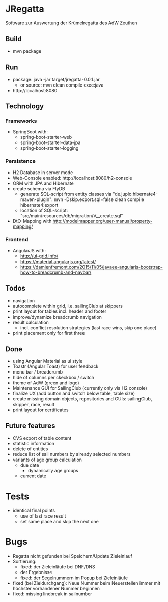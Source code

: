 # JRegatta
Software zur Auswertung der Krümelregatta des AdW Zeuthen 

## Build
* mvn package

## Run
* package: java -jar target/jregatta-0.0.1.jar
  * or source: mvn clean compile exec:java
* http://localhost:8080

## Technology
### Frameworks
* SpringBoot with:
  * spring-boot-starter-web
  * spring-boot-starter-data-jpa
  * spring-boot-starter-logging

### Persistence
* H2 Database in server mode
* Web-Console enabled: http://localhost:8080/h2-console
* ORM with JPA and Hibernate
* create schema via FlyDB
  * generate SQL-script from entity classes via "de.juplo:hibernate4-maven-plugin": mvn -Dskip.export.sql=false clean compile hibernate4:export
  * location of SQL-script: "src/main/resources/db/migration/V<version>__create.sql"
* DtO-Mapping with http://modelmapper.org/user-manual/property-mapping/

### Frontend
* AngularJS with:
  * http://ui-grid.info/
  * https://material.angularjs.org/latest/
  * https://damienfremont.com/2015/11/05/javaee-angularjs-bootstrap-how-to-breadcrumb-and-navbar/

## Todos
* navigation
* autocomplete within grid, i.e. sailingClub at skippers
* print layout for tables incl. header and footer
* improve/dynamize breadcrumb navigation
* result calculation
  * incl. conflict resolution strategies (last race wins, skip one place)
* print placement only for first three

## Done
* using Angular Material as ui style
* Toastr (Angular Toast) for user feedback
* menu bar / breadcrumb
* hide of columns per ckeckbox / switch
* theme of AdW (green and logo)
* Maintenance GUI for SailingClub (currently only via H2 console)
* finalize UX (add button and switch below table, table size)
* create missing domain objects, repositories and GUIs: sailingClub, skipper, race, result 
* print layout for certificates

## Future features
* CVS export of table content
* statistic information
* delete of entities
* reduce list of sail numbers by already selected numbers
* variants of age group calculation
  * due date
    * dynamically age groups
  * current date

# Tests
* identical final points
  * use of last race result
  * set same place and skip the next one

# Bugs
* Regatta nicht gefunden bei Speichern/Update Zieleinlauf
* Sortierung:
  * fixed: der Zieleinläufe bei DNF/DNS
  * der Ergebnisse
  * fixed: der Segelnummern im Popup bei Zieleinläufe
* fixed (bei Zieldurchgang): Neue Nummer beim Neuerstellen immer mit höchster vorhandener Nummer beginnen
* fixed: missing linebreak in sailnumber

